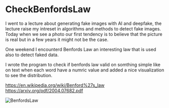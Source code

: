 # CheckBenfordsLaw
I went to a lecture about generating fake images with AI and deepfake, the lecture raise my intreset in algorithms and methods to detect fake images.
Today when we see a photo our first tendency is to believe that the picture is real but in a few years it might not be the case.

One weekend I encounterd Benfords Law an interesting law that is used also to detect faked data.

I wrote the program to check if benfords law valid on somthing simple like on text when each word have a numric value and added a nice visualization to see the distribution. 

https://en.wikipedia.org/wiki/Benford%27s_law
https://arxiv.org/pdf/2004.07682.pdf

![BenfordsLaw](https://user-images.githubusercontent.com/97463104/165931771-43375227-64a2-4dd2-b06b-e12bee729d3d.jpg)
